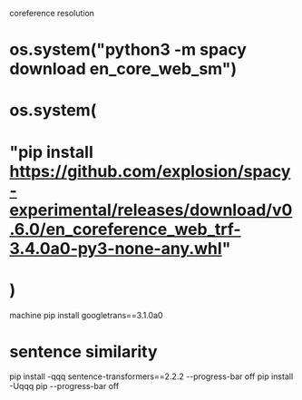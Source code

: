 
coreference resolution
# os.system("python3 -m spacy download en_core_web_sm")
# os.system(
#     "pip install https://github.com/explosion/spacy-experimental/releases/download/v0.6.0/en_coreference_web_trf-3.4.0a0-py3-none-any.whl"
# )

machine
pip install googletrans==3.1.0a0

# sentence similarity
pip install -qqq sentence-transformers==2.2.2 --progress-bar off
pip install -Uqqq pip --progress-bar off                        